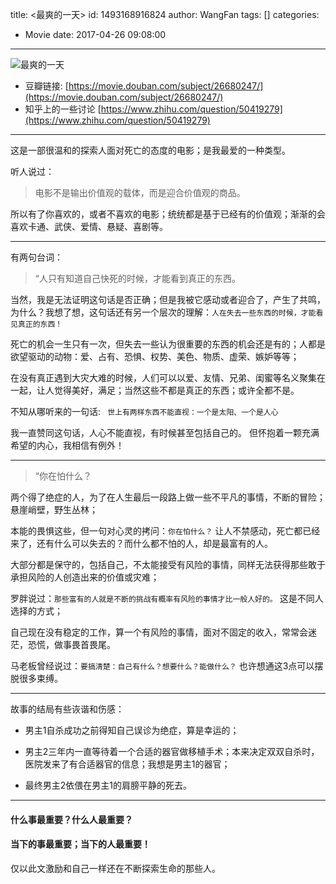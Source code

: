 title: <最爽的一天>
id: 1493168916824
author: WangFan
tags: []
categories:
  - Movie
date: 2017-04-26 09:08:00
---
![最爽的一天](http://olk3bzfd5.bkt.clouddn.com/pasted-1498190367253.png)
- 豆瓣链接: [https://movie.douban.com/subject/26680247/](https://movie.douban.com/subject/26680247/)
- 知乎上的一些讨论 [https://www.zhihu.com/question/50419279](https://www.zhihu.com/question/50419279)

---

这是一部很温和的探索人面对死亡的态度的电影；是我最爱的一种类型。

听人说过：
> 电影不是输出价值观的载体，而是迎合价值观的商品。

所以有了你喜欢的，或者不喜欢的电影；统统都是基于已经有的价值观；渐渐的会喜欢卡通、武侠、爱情、悬疑、喜剧等。

---

有两句台词：

> “人只有知道自己快死的时候，才能看到真正的东西。

当然，我是无法证明这句话是否正确；但是我被它感动或者迎合了，产生了共鸣，为什么？我想了想，这句话还有另一个层次的理解：`人在失去一些东西的时候，才能看见真正的东西！` 

死亡的机会一生只有一次，但失去一些认为很重要的东西的机会还是有的；人都是欲望驱动的动物：爱、占有、恐惧、权势、美色、物质、虚荣、嫉妒等等；

在没有真正遇到大灾大难的时候，人们可以以爱、友情、兄弟、闺蜜等名义聚集在一起，让人觉得美好，满足；当然这些不都是真正的东西；或许全都不是。

不知从哪听来的一句话: ` 世上有两样东西不能直视：一个是太阳、一个是人心`

我一直赞同这句话，人心不能直视，有时候甚至包括自己的。
但怀抱着一颗充满希望的内心，我相信有例外！

---

> “你在怕什么？

两个得了绝症的人，为了在人生最后一段路上做一些不平凡的事情，不断的冒险；悬崖峭壁，野生丛林；

本能的畏惧这些，但一句对心灵的拷问：`你在怕什么？` 让人不禁感动，死亡都已经来了，还有什么可以失去的？而什么都不怕的人，却是最富有的人。

大部分都是保守的，包括自己，不太能接受有风险的事情，同样无法获得那些敢于承担风险的人创造出来的价值或灾难；

罗胖说过：`那些富有的人就是不断的挑战有概率有风险的事情才比一般人好的。` 这是不同人选择的方式；

自己现在没有稳定的工作，算一个有风险的事情，面对不固定的收入，常常会迷茫，恐慌，做事畏首畏尾。

马老板曾经说过：`要搞清楚：自己有什么？想要什么？能做什么？` 也许想通这3点可以摆脱很多束缚。

---

故事的结局有些诙谐和伤感：

- 男主1自杀成功之前得知自己误诊为绝症，算是幸运的；

- 男主2三年内一直等待着一个合适的器官做移植手术；本来决定双双自杀时，医院发来了有合适器官的信息；我想是男主1的器官；

- 最终男主2依偎在男主1的肩膀平静的死去。

---

#### 什么事最重要？什么人最重要？ 

#### 当下的事最重要；当下的人最重要！

仅以此文激励和自己一样还在不断探索生命的那些人。
